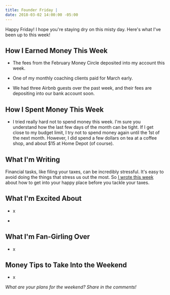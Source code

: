 ```yaml
---
title: Founder Friday |
date: 2018-03-02 14:00:00 -05:00
---
```


Happy Friday! I hope you're staying dry on this misty day. Here's what I've been up to this week!

## How I Earned Money This Week

* The fees from the February Money Circle deposited into my account this week.

* One of my monthly coaching clients paid for March early.

* We had three Airbnb guests over the past week, and their fees are depositing into our bank account soon.

## How I Spent Money This Week

* I tried really hard not to spend money this week. I'm sure you understand how the last few days of the month can be tight. If I get close to my budget limit, I try not to spend money again until the 1st of the next month. However, I did spend a few dollars on tea at a coffee shop, and about $15 at Home Depot (of course).

## What I'm Writing

Financial tasks, like filing your taxes, can be incredibly stressful. It's easy to avoid doing the things that stress us out the most. So [I wrote this week](https://www.maggiegermano.com/blog/how-to-get-to-your-happy-place-before-doing-your-taxes/) about how to get into your happy place before you tackle your taxes. 

## What I'm Excited About

* x

* 

## What I'm Fan-Girling Over

* x

## Money Tips to Take Into the Weekend

* x

*What are your plans for the weekend? Share in the comments!*